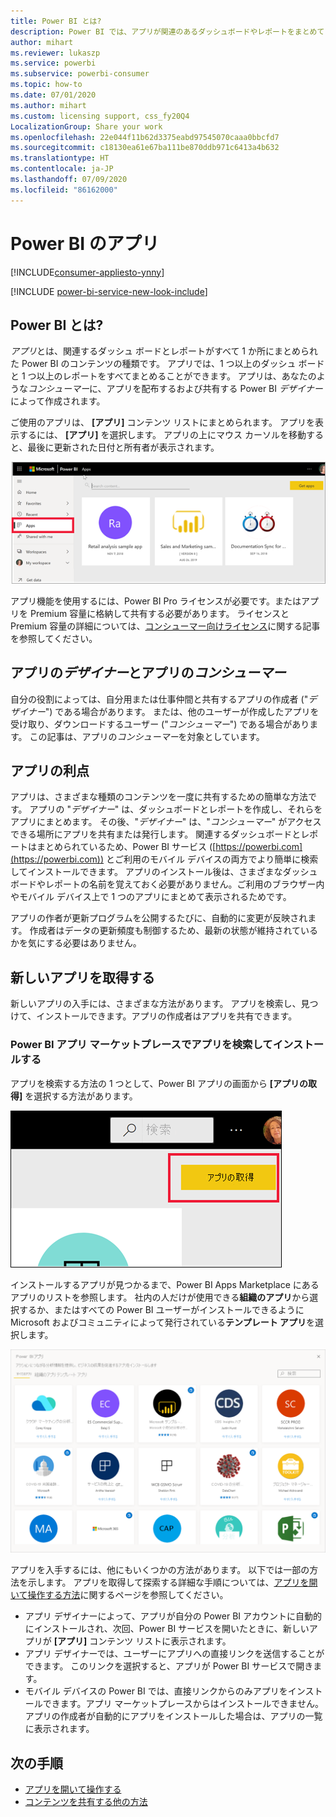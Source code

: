```yaml
---
title: Power BI とは?
description: Power BI では、アプリが関連のあるダッシュボードやレポートをまとめて 1 つの場所に表示します。
author: mihart
ms.reviewer: lukaszp
ms.service: powerbi
ms.subservice: powerbi-consumer
ms.topic: how-to
ms.date: 07/01/2020
ms.author: mihart
ms.custom: licensing support, css_fy20Q4
LocalizationGroup: Share your work
ms.openlocfilehash: 22e044f11b62d3375eabd97545070caaa0bbcfd7
ms.sourcegitcommit: c18130ea61e67ba111be870ddb971c6413a4b632
ms.translationtype: HT
ms.contentlocale: ja-JP
ms.lasthandoff: 07/09/2020
ms.locfileid: "86162000"
---
```

# <a name="apps-in-power-bi"></a>Power BI のアプリ

[!INCLUDE[consumer-appliesto-ynny](../includes/consumer-appliesto-ynny.md)]

[!INCLUDE [power-bi-service-new-look-include](../includes/power-bi-service-new-look-include.md)]

## <a name="what-is-a-power-bi-app"></a>Power BI とは?
*アプリ*とは、関連するダッシュ ボードとレポートがすべて 1 か所にまとめられた Power BI のコンテンツの種類です。 アプリでは、1 つ以上のダッシュ ボードと 1 つ以上のレポートをすべてまとめることができます。 アプリは、あなたのような*コンシューマー*に、アプリを配布するおよび共有する Power BI *デザイナー*によって作成されます。 

ご使用のアプリは、 **[アプリ]** コンテンツ リストにまとめられます。 アプリを表示するには、 **[アプリ]** を選択します。 アプリの上にマウス カーソルを移動すると、最後に更新された日付と所有者が表示されます。 

![Power BI のアプリ](./media/end-user-apps/power-bi-apps-red.png)


アプリ機能を使用するには、Power BI Pro ライセンスが必要です。またはアプリを Premium 容量に格納して共有する必要があります。 ライセンスと Premium 容量の詳細については、[コンシューマー向けライセンス](end-user-license.md)に関する記事を参照してください。

## <a name="app-designers-and-app-consumers"></a>アプリの*デザイナー*とアプリの*コンシューマー*
自分の役割によっては、自分用または仕事仲間と共有するアプリの作成者 ("*デザイナー*") である場合があります。 または、他のユーザーが作成したアプリを受け取り、ダウンロードするユーザー ("*コンシューマー*") である場合があります。 この記事は、アプリの*コンシューマー*を対象としています。

## <a name="advantages-of-apps"></a>アプリの利点
アプリは、さまざまな種類のコンテンツを一度に共有するための簡単な方法です。 アプリの "*デザイナー*" は、ダッシュボードとレポートを作成し、それらをアプリにまとめます。 その後、"*デザイナー*" は、"*コンシューマー*" がアクセスできる場所にアプリを共有または発行します。 関連するダッシュボードとレポートはまとめられているため、Power BI サービス ([https://powerbi.com](https://powerbi.com)) とご利用のモバイル デバイスの両方でより簡単に検索してインストールできます。 アプリのインストール後は、さまざまなダッシュボードやレポートの名前を覚えておく必要がありません。ご利用のブラウザー内やモバイル デバイス上で 1 つのアプリにまとめて表示されるためです。

アプリの作者が更新プログラムを公開するたびに、自動的に変更が反映されます。 作成者はデータの更新頻度も制御するため、最新の状態が維持されているかを気にする必要はありません。 

<!-- add conceptual art -->
## <a name="get-a-new-app"></a>新しいアプリを取得する
新しいアプリの入手には、さまざまな方法があります。 アプリを検索し、見つけて、インストールできます。アプリの作成者はアプリを共有できます。 

### <a name="find-and-install-apps-from-the-power-bi-apps-marketplace"></a>Power BI アプリ マーケットプレースでアプリを検索してインストールする
アプリを検索する方法の 1 つとして、Power BI アプリの画面から **[アプリの取得]** を選択する方法があります。 

![[アプリの取得] アイコンが表示されているアプリの画面のスクリーンショット](./media/end-user-apps/power-bi-get-apps-icon.png)

インストールするアプリが見つかるまで、Power BI Apps Marketplace にあるアプリのリストを参照します。 社内の人だけが使用できる**組織のアプリ**から選択するか、またはすべての Power BI ユーザーがインストールできるように Microsoft およびコミュニティによって発行されている**テンプレート アプリ**を選択します。 

![Power BI アプリ マーケットプレース](./media/end-user-apps/power-bi-app-marketplace.png)

アプリを入手するには、他にもいくつかの方法があります。 以下では一部の方法を示します。 アプリを取得して探索する詳細な手順については、[アプリを開いて操作する方法](end-user-app-view.md)に関するページを参照してください。

* アプリ デザイナーによって、アプリが自分の Power BI アカウントに自動的にインストールされ、次回、Power BI サービスを開いたときに、新しいアプリが **[アプリ]** コンテンツ リストに表示されます。 
* アプリ デザイナーでは、ユーザーにアプリへの直接リンクを送信することができます。 このリンクを選択すると、アプリが Power BI サービスで開きます。
* モバイル デバイスの Power BI では、直接リンクからのみアプリをインストールできます。アプリ マーケットプレースからはインストールできません。 アプリの作成者が自動的にアプリをインストールした場合は、アプリの一覧に表示されます。 

## <a name="next-steps"></a>次の手順
* [アプリを開いて操作する](end-user-app-view.md)
* [コンテンツを共有する他の方法](end-user-shared-with-me.md)

